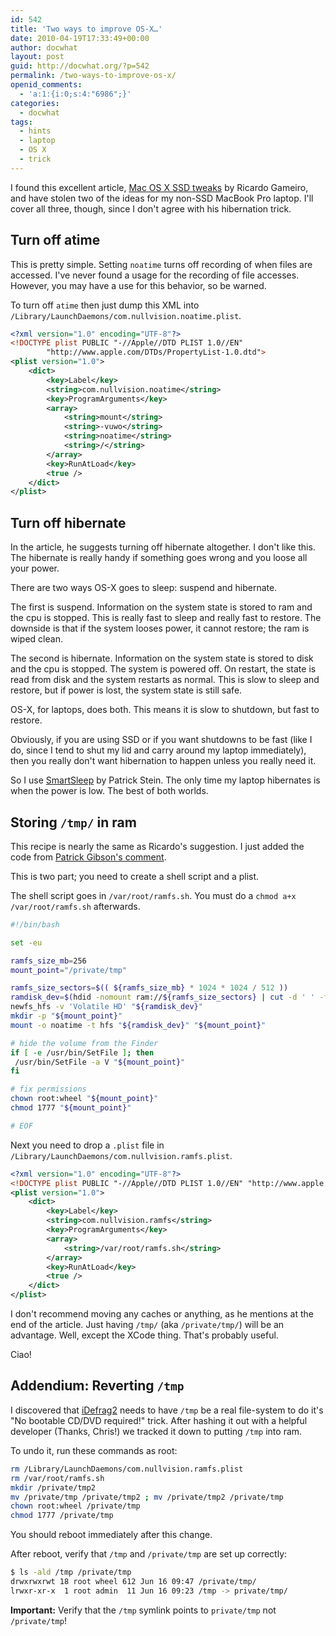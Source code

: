 ```yaml
---
id: 542
title: 'Two ways to improve OS-X…'
date: 2010-04-19T17:33:49+00:00
author: docwhat
layout: post
guid: http://docwhat.org/?p=542
permalink: /two-ways-to-improve-os-x/
openid_comments:
  - 'a:1:{i:0;s:4:"6986";}'
categories:
  - docwhat
tags:
  - hints
  - laptop
  - OS X
  - trick
---
```

I found this excellent article, [Mac OS X SSD tweaks](http://blogs.nullvision.com/?p=275) by Ricardo Gameiro, and have stolen two of the ideas for my non-SSD MacBook Pro laptop. I'll cover all three, though, since I don't agree with his hibernation trick.

Turn off atime
--------------

This is pretty simple. Setting `noatime` turns off recording of when files are accessed. I've never found a usage for the recording of file accesses. However, you may have a use for this behavior, so be warned.

To turn off `atime` then just dump this XML into `/Library/LaunchDaemons/com.nullvision.noatime.plist`.

``` xml
<?xml version="1.0" encoding="UTF-8"?>
<!DOCTYPE plist PUBLIC "-//Apple//DTD PLIST 1.0//EN"
        "http://www.apple.com/DTDs/PropertyList-1.0.dtd">
<plist version="1.0">
    <dict>
        <key>Label</key>
        <string>com.nullvision.noatime</string>
        <key>ProgramArguments</key>
        <array>
            <string>mount</string>
            <string>-vuwo</string>
            <string>noatime</string>
            <string>/</string>
        </array>
        <key>RunAtLoad</key>
        <true />
    </dict>
</plist>
```

Turn off hibernate
------------------

In the article, he suggests turning off hibernate altogether. I don't like this. The hibernate is really handy if something goes wrong and you loose all your power.

There are two ways OS-X goes to sleep: suspend and hibernate.

The first is suspend. Information on the system state is stored to ram and the cpu is stopped. This is really fast to sleep and really fast to restore. The downside is that if the system looses power, it cannot restore; the ram is wiped clean.

The second is hibernate. Information on the system state is stored to disk and the cpu is stopped. The system is powered off. On restart, the state is read from disk and the system restarts as normal. This is slow to sleep and restore, but if power is lost, the system state is still safe.

OS-X, for laptops, does both. This means it is slow to shutdown, but fast to restore.

Obviously, if you are using SSD or if you want shutdowns to be fast (like I do, since I tend to shut my lid and carry around my laptop immediately), then you really don't want hibernation to happen unless you really need it.

So I use [SmartSleep](http://www.jinx.de/SmartSleep.html) by Patrick Stein. The only time my laptop hibernates is when the power is low. The best of both worlds.

Storing `/tmp/` in ram
----------------------

This recipe is nearly the same as Ricardo's suggestion. I just added the code from [Patrick Gibson's comment](http://blogs.nullvision.com/?p=275#comment-64).

This is two part; you need to create a shell script and a plist.

The shell script goes in `/var/root/ramfs.sh`. You must do a `chmod a+x /var/root/ramfs.sh` afterwards.

``` bash
#!/bin/bash

set -eu

ramfs_size_mb=256
mount_point="/private/tmp"

ramfs_size_sectors=$(( ${ramfs_size_mb} * 1024 * 1024 / 512 ))
ramdisk_dev=$(hdid -nomount ram://${ramfs_size_sectors} | cut -d ' ' -f 1)
newfs_hfs -v 'Volatile HD' "${ramdisk_dev}"
mkdir -p "${mount_point}"
mount -o noatime -t hfs "${ramdisk_dev}" "${mount_point}"

# hide the volume from the Finder
if [ -e /usr/bin/SetFile ]; then
 /usr/bin/SetFile -a V "${mount_point}"
fi

# fix permissions
chown root:wheel "${mount_point}"
chmod 1777 "${mount_point}"

# EOF
```

Next you need to drop a `.plist` file in `/Library/LaunchDaemons/com.nullvision.ramfs.plist`.

``` xml
<?xml version="1.0" encoding="UTF-8"?>
<!DOCTYPE plist PUBLIC "-//Apple//DTD PLIST 1.0//EN" "http://www.apple.com/DTDs/PropertyList-1.0.dtd">
<plist version="1.0">
    <dict>
        <key>Label</key>
        <string>com.nullvision.ramfs</string>
        <key>ProgramArguments</key>
        <array>
            <string>/var/root/ramfs.sh</string>
        </array>
        <key>RunAtLoad</key>
        <true />
    </dict>
</plist>
```

I don't recommend moving any caches or anything, as he mentions at the end of the article. Just having `/tmp/` (aka `/private/tmp/`) will be an advantage. Well, except the XCode thing. That's probably useful.

Ciao!

Addendium: Reverting `/tmp`
---------------------------

I discovered that [iDefrag2](http://www.coriolis-systems.com/iDefrag.php) needs to have `/tmp` be a real file-system to do it's "No bootable CD/DVD required!" trick. After hashing it out with a helpful developer (Thanks, Chris!) we tracked it down to putting `/tmp` into ram.

To undo it, run these commands as root:

``` bash
rm /Library/LaunchDaemons/com.nullvision.ramfs.plist
rm /var/root/ramfs.sh
mkdir /private/tmp2
mv /private/tmp /private/tmp2 ; mv /private/tmp2 /private/tmp
chown root:wheel /private/tmp
chmod 1777 /private/tmp
```

You should reboot immediately after this change.

After reboot, verify that `/tmp` and `/private/tmp` are set up correctly:

``` bash
$ ls -ald /tmp /private/tmp
drwxrwxrwt 18 root wheel 612 Jun 16 09:47 /private/tmp/
lrwxr-xr-x  1 root admin  11 Jun 16 09:23 /tmp -> private/tmp/
```

**Important:** Verify that the `/tmp` symlink points to `private/tmp` not `/private/tmp`!
